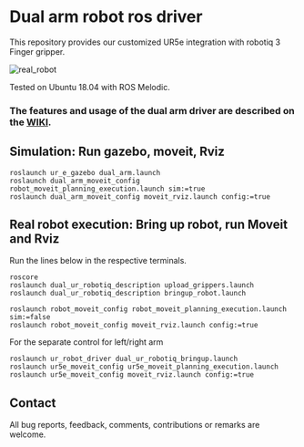 # Dual arm robot ros driver

This repository provides our customized UR5e integration with robotiq 3 Finger gripper.  

![real_robot](https://user-images.githubusercontent.com/6389003/141102453-e75c4ded-fe8f-4a26-9d55-d97c1e357f7d.JPG)

Tested on Ubuntu 18.04 with ROS Melodic.

### The features and usage of the dual arm driver are described on the [WIKI](https://github.com/yaesolKim/dual_ur5e/wiki).   


## Simulation: Run gazebo, moveit, Rviz   
```
roslaunch ur_e_gazebo dual_arm.launch
roslaunch dual_arm_moveit_config robot_moveit_planning_execution.launch sim:=true
roslaunch dual_arm_moveit_config moveit_rviz.launch config:=true
```   

## Real robot execution: Bring up robot, run Moveit and Rviz   
Run the lines below in the respective terminals.
```commandline
roscore
roslaunch dual_ur_robotiq_description upload_grippers.launch    
roslaunch dual_ur_robotiq_description bringup_robot.launch    

roslaunch robot_moveit_config robot_moveit_planning_execution.launch sim:=false     
roslaunch robot_moveit_config moveit_rviz.launch config:=true   
```

For the separate control for left/right arm
```commandline
roslaunch ur_robot_driver dual_ur_robotiq_bringup.launch   
roslaunch ur5e_moveit_config ur5e_moveit_planning_execution.launch   
roslaunch ur5e_moveit_config moveit_rviz.launch config:=true  
```
## Contact
All bug reports, feedback, comments, contributions or remarks are welcome.
